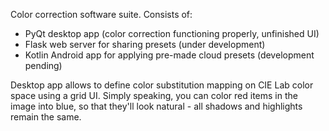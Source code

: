 Color correction software suite. Consists of:
* PyQt desktop app (color correction functioning properly, unfinished UI)
* Flask web server for sharing presets (under development)
* Kotlin Android app for applying pre-made cloud presets (development pending)

Desktop app allows to define color substitution mapping on CIE Lab color space using a grid UI.
Simply speaking, you can color red items in the image into blue, so that they'll look natural - 
all shadows and highlights remain the same.
